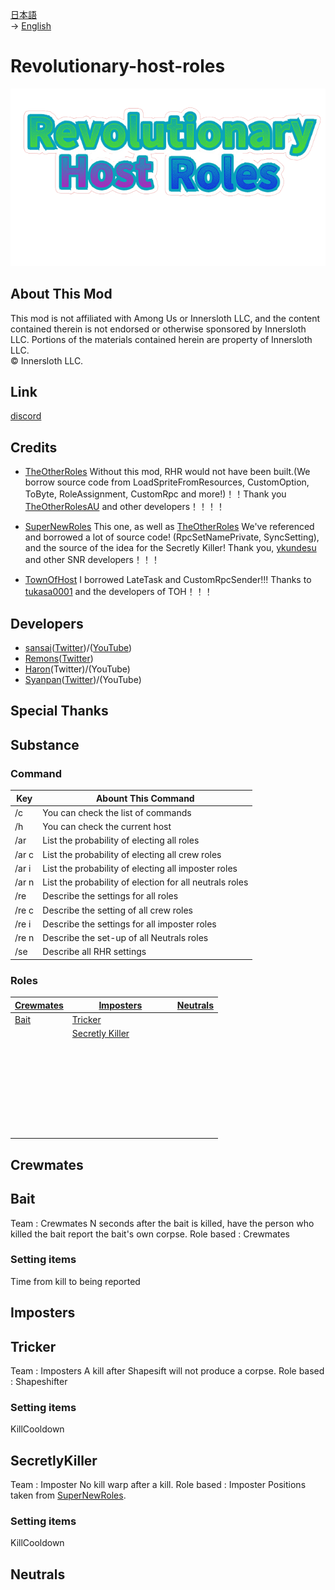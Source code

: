 [日本語](README.md)<br>
→ [English](README-English.md)<br>

# Revolutionary-host-roles
![RHRlogo](/images/RHRLogoIcon.png)

## About This Mod
This mod is not affiliated with Among Us or Innersloth LLC, and the content contained therein is not endorsed or otherwise sponsored by Innersloth LLC. Portions of the materials contained herein are property of Innersloth LLC.<br>
 © Innersloth LLC. <br>

## Link
[discord](https://discord.gg/KC3G57CWeU)

## Credits
- [TheOtherRoles](https://github.com/TheOtherRolesAU/TheOtherRoles)  Without this mod, RHR would not have been built.(We borrow source code from LoadSpriteFromResources, CustomOption, ToByte, RoleAssignment, CustomRpc and more!)！！Thank you [TheOtherRolesAU](https://github.com/TheOtherRolesAU) and other developers！！！！

- [SuperNewRoles](https://github.com/ykundesu/SuperNewRoles) This one, as well as [TheOtherRoles](https://github.com/TheOtherRolesAU/TheOtherRoles) We've referenced and borrowed a lot of source code! (RpcSetNamePrivate, SyncSetting), and the source of the idea for the Secretly Killer! Thank you, [ykundesu](https://github.com/ykundesu) and other SNR developers！！！

- [TownOfHost](https://github.com/tukasa0001/TownOfHost) I borrowed LateTask and CustomRpcSender!!! Thanks to [tukasa0001](https://github.com/tukasa0001) and the developers of TOH！！！

## Developers
- [sansai](https://github.com/sansai0707)([Twitter](https://twitter.com/sansai_yukkuri))/([YouTube](https://youtube.com/channel/UCj1SxnfqEKlnwXkhCG_VZ7w))
- [Remons](https://github.com/remons123)([Twitter](https://twitter.com/abcremons))
- [Haron](https://github.com/Haroweeeeen)(Twitter)/(YouTube)
- [Syanpan](https://github.com/Shanpan2)([Twitter](https://twitter.com/shanpanus?s=21&t=VkDFSOnM3bkZQ7Rdw1vNHA))/(YouTube)
## Special Thanks

## Substance
### Command
|Key  |Abount This Command                            |
-------|------------------------------------------|
| /c   |You can check the list of commands        　　　          |
| /h   |You can check the current host        　　　              |
| /ar  |List the probability of electing all roles               |
| /ar c|List the probability of electing all crew roles          |
| /ar i|List the probability of electing all imposter roles      |
| /ar n|List the probability of election for all neutrals roles  |
| /re  |Describe the settings for all roles  　　　　             |
| /re c|Describe the setting of all crew roles  　　              | 
| /re i|Describe the settings for all imposter roles              |
| /re n|Describe the set-up of all Neutrals roles                 |
| /se  |Describe all RHR settings                                 |
### Roles
|[Crewmates](#Crewmates)  |      [Imposters](#Imposters)       |[Neutrals](#Neutrals)|
-------------------|-----------------------------|------------|
| [Bait](#Bait)           |[Tricker](#Tricker)                   |            |
|                  |[Secretly Killer](#SecretlyKiller)       |    　　　  |
|                  |　　　　　　　　　　　       |    　　　  |
|                  |　　　　　　　　　　　       |    　　　  |
|                  |　　　　　　　　　　　       |    　　　  |
|                  |　　　　　　　　　　　       |    　　　  |
|                  |　　　　　　　　　　　       |    　　　  |
|                  |　　　　　　　　　　　       |    　　　  |
|                  |　　　　　　　　　　　       |    　　　  |

## Crewmates<br>
## Bait<br>
Team : Crewmates
N seconds after the bait is killed, have the person who killed the bait report the bait's own corpse.
Role based : Crewmates
### Setting items
Time from kill to being reported
## Imposters<br>
## Tricker<br>
Team : Imposters
A kill after Shapesift will not produce a corpse.
Role based : Shapeshifter
### Setting items
KillCooldown
## SecretlyKiller<br>
Team : Imposter
No kill warp after a kill.
Role based : Imposter
Positions taken from [SuperNewRoles](https://github.com/ykundesu/SuperNewRoles).
### Setting items
KillCooldown
## Neutrals
